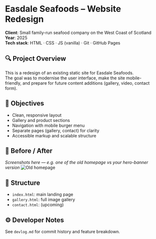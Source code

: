 # Easdale Seafoods – Website Redesign

**Client**: Small family-run seafood company on the West Coast of Scotland  
**Year**: 2025  
**Tech stack**: HTML · CSS · JS (vanilla) · Git · GitHub Pages

## 🔍 Project Overview
This is a redesign of an existing static site for Easdale Seafoods.  
The goal was to modernise the user interface, make the site mobile-friendly, and prepare for future content additions (gallery, video, contact form).

## 🎯 Objectives
- Clean, responsive layout
- Gallery and product sections
- Navigation with mobile burger menu
- Separate pages (gallery, contact) for clarity
- Accessible markup and scalable structure

## 🧱 Before / After
*Screenshots here — e.g. one of the old homepage vs your hero-banner version*
![Old homepage](images/old-website.png.png)

## 📁 Structure
- `index.html`: main landing page
- `gallery.html`: full image gallery
- `contact.html`: (upcoming)

## ⚙️ Developer Notes
See `devlog.md` for commit history and feature breakdown.
